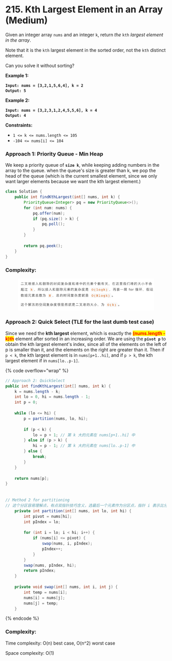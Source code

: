 # 215. Kth Largest Element in an Array (Medium)

Given an integer array `nums` and an integer `k`, return _the_ `kth` _largest element in the array_.

Note that it is the `kth` largest element in the sorted order, not the `kth` distinct element.

Can you solve it without sorting?

**Example 1:**

<pre><code><strong>Input: nums = [3,2,1,5,6,4], k = 2
</strong><strong>Output: 5
</strong></code></pre>

**Example 2:**

<pre><code><strong>Input: nums = [3,2,3,1,2,4,5,5,6], k = 4
</strong><strong>Output: 4
</strong></code></pre>

**Constraints:**

* `1 <= k <= nums.length <= 105`
* `-104 <= nums[i] <= 104`



### Approach 1: Priority Queue - Min Heap&#x20;

We keep a priority queue of **`size k`**, while keeping adding numbers in the array to the queue. when the queue's size is greater than k, we pop the head of the queue (which is the current smallest element, since we only want larger elements because we want the kth largest element.)

```java
class Solution {
    public int findKthLargest(int[] nums, int k) {
        PriorityQueue<Integer> pq = new PriorityQueue<>();
        for (int num: nums) {
            pq.offer(num);
            if (pq.size() > k) {
                pq.poll();
            }
        }

        return pq.peek();
    }
}
```

### Complexity:

<figure><img src="../../../.gitbook/assets/image (22).png" alt="" width="501"><figcaption></figcaption></figure>



### Approach 2: Quick Select (TLE for the last dumb test case)

Since we need the **kth largest** element, which is exactly the <mark style="color:red;">**(nums.length - k)th**</mark> element after sorted in an increasing order. We are using the **`pivot p`** to obtain the kth largest element's index, since all of the elements on the left of p is smaller than it, and the elements on the right are greater than it. Then if `p < k`, the kth largest element is in `nums[p+1..hi]`, and if `p > k`, the kth largest element if in `nums[lo..p-1]`.

{% code overflow="wrap" %}
```java
// Approach 2: QuickSelect
public int findKthLargest(int[] nums, int k) {
    k = nums.length - k;
    int lo = 0, hi = nums.length - 1;
    int p = 0;

    while (lo <= hi) {
        p = partition(nums, lo, hi);

        if (p < k) {
            lo = p + 1; // 第 k 大的元素在 nums[p+1..hi] 中
        } else if (p > k) {
            hi = p - 1; // 第 k 大的元素在 nums[lo..p-1] 中
        } else {
            break;
        }
    }

    return nums[p];
}


// Method 2 for partitioning
// 这个分区容易理解点，有点双指针技巧含义，选最后一个元素作为分区点，指针 i 表示比分区值小的元素应该放的位置，指针 j 只用来遍历。当 j 遍历到比分区值小的元素时，放到指针 i 的位置（通过交换实现）。当 j 遍历完时，[lo, i - 1] 都是比分区值小的元素，[i, hi - 1] 都是比分区值大的元素，最后交换一下分区值和 i 所指向的元素便实现了 pivot 左边都是比它小的元素，右边都是比它大的元素。
    private int partition(int[] nums, int lo, int hi) {
        int pivot = nums[hi];
        int pIndex = lo;

        for (int i = lo; i < hi; i++) {
            if (nums[i] <= pivot) {
                swap(nums, i, pIndex);
                pIndex++;
            }
        }
        swap(nums, pIndex, hi);
        return pIndex;
    }

    private void swap(int[] nums, int i, int j) {
        int temp = nums[i];
        nums[i] = nums[j];
        nums[j] = temp;
    }
```
{% endcode %}

### Complexity:

Time complexity: O(n) best case, O(n^2) worst case&#x20;

Space complexity: O(1)
